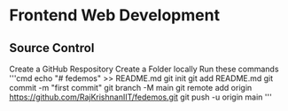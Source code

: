# Frontend Web Development

## Source Control

Create a GitHub Respository
Create a Folder locally
Run these commands
'''cmd
echo "# fedemos" >> README.md
git init
git add README.md
git commit -m "first commit"
git branch -M main
git remote add origin <https://github.com/RajKrishnanIIT/fedemos.git>
git push -u origin main
'''
